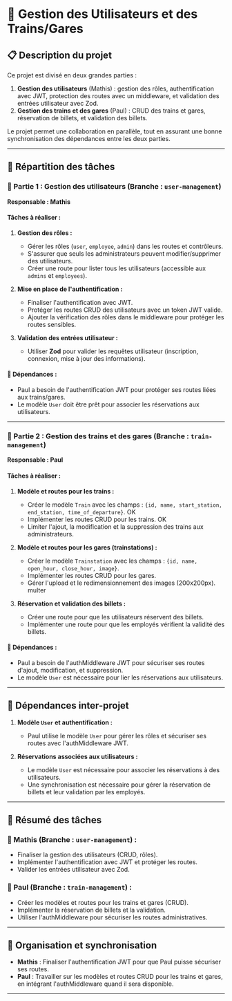# 🚂 Gestion des Utilisateurs et des Trains/Gares

## 📋 Description du projet

Ce projet est divisé en deux grandes parties :

1. **Gestion des utilisateurs** (Mathis) : gestion des rôles, authentification avec JWT, protection des routes avec un middleware, et validation des entrées utilisateur avec Zod.
2. **Gestion des trains et des gares** (Paul) : CRUD des trains et gares, réservation de billets, et validation des billets.

Le projet permet une collaboration en parallèle, tout en assurant une bonne synchronisation des dépendances entre les deux parties.

---

## 🚧 Répartition des tâches

### 🔐 Partie 1 : Gestion des utilisateurs (Branche : `user-management`)

**Responsable : Mathis**

#### Tâches à réaliser :

1. **Gestion des rôles :**
   - Gérer les rôles (`user`, `employee`, `admin`) dans les routes et contrôleurs.
   - S'assurer que seuls les administrateurs peuvent modifier/supprimer des utilisateurs.
   - Créer une route pour lister tous les utilisateurs (accessible aux `admins` et `employees`).

2. **Mise en place de l'authentification :**
   - Finaliser l'authentification avec JWT.
   - Protéger les routes CRUD des utilisateurs avec un token JWT valide.
   - Ajouter la vérification des rôles dans le middleware pour protéger les routes sensibles.

3. **Validation des entrées utilisateur :**
   - Utiliser **Zod** pour valider les requêtes utilisateur (inscription, connexion, mise à jour des informations).

#### 🔄 Dépendances :

- Paul a besoin de l'authentification JWT pour protéger ses routes liées aux trains/gares.
- Le modèle `User` doit être prêt pour associer les réservations aux utilisateurs.

---

### 🚆 Partie 2 : Gestion des trains et des gares (Branche : `train-management`)

**Responsable : Paul**

#### Tâches à réaliser :

1. **Modèle et routes pour les trains :**
   - Créer le modèle `Train` avec les champs : `{id, name, start_station, end_station, time_of_departure}`. OK
   - Implémenter les routes CRUD pour les trains. OK
   - Limiter l'ajout, la modification et la suppression des trains aux administrateurs.

2. **Modèle et routes pour les gares (trainstations) :**
   - Créer le modèle `Trainstation` avec les champs : `{id, name, open_hour, close_hour, image}`.
   - Implémenter les routes CRUD pour les gares.
   - Gérer l'upload et le redimensionnement des images (200x200px). multer

3. **Réservation et validation des billets :**
   - Créer une route pour que les utilisateurs réservent des billets.
   - Implémenter une route pour que les employés vérifient la validité des billets.

#### 🔄 Dépendances :

- Paul a besoin de l'authMiddleware JWT pour sécuriser ses routes d'ajout, modification, et suppression.
- Le modèle `User` est nécessaire pour lier les réservations aux utilisateurs.

---

## 🔗 Dépendances inter-projet

1. **Modèle `User` et authentification :**
   - Paul utilise le modèle `User` pour gérer les rôles et sécuriser ses routes avec l'authMiddleware JWT.

2. **Réservations associées aux utilisateurs :**
   - Le modèle `User` est nécessaire pour associer les réservations à des utilisateurs.
   - Une synchronisation est nécessaire pour gérer la réservation de billets et leur validation par les employés.

---

## 📝 Résumé des tâches

### 👤 Mathis (Branche : `user-management`) :
- Finaliser la gestion des utilisateurs (CRUD, rôles).
- Implémenter l'authentification avec JWT et protéger les routes.
- Valider les entrées utilisateur avec Zod.

### 🚂 Paul (Branche : `train-management`) :
- Créer les modèles et routes pour les trains et gares (CRUD).
- Implémenter la réservation de billets et la validation.
- Utiliser l'authMiddleware pour sécuriser les routes administratives.

---

## 📅 Organisation et synchronisation

- **Mathis** : Finaliser l'authentification JWT pour que Paul puisse sécuriser ses routes.
- **Paul** : Travailler sur les modèles et routes CRUD pour les trains et gares, en intégrant l'authMiddleware quand il sera disponible.

---
